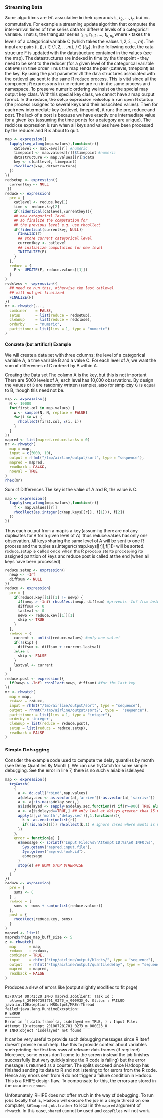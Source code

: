 ### Streaming Data ###

Some algorithms are left associative in their operands $t_1$, $t_2$, $\ldots$, $t_n$ but not 
commutative. For example a streaming update algorithm that computes the inter-arrival times 
of time series data for different levels of a categorical variable. That is, the triangular 
series $t_{k,1}$, $t_{k,2}$, $\ldots$, $t_{k,n_k}$ where k takes the levels of a categorical 
variable C (which takes the values $1, 2, 3, \ldots, m$). The input are pairs (i, j), $i$ $\in$ 
$\{1, 2, \ldots, m\}$, $j$ $\in$ $\{t_{ik}\}$. In the following code, the data structure F 
is updated with the datastructure contained in the values (see the map). The datastructures
are indexed in time by the timepoint - they need to be sent to the reducer (for a given level
of the categorical variable catlevel) in time order. Thus the map sends the pair (catlevel, 
timepoint) as the key. By using the part parameter all the data structures associated with the 
catlevel are sent to the same R reduce process. This is vital since all the component R expressions
in the reduce are run in the same process and namespace. To preserve numeric ordering we insist on
the special map output key class. With this special key class, we cannot have a map output format. 
In the reduce, the setup expression redsetup is run upon R startup (the process assigned to several 
keys and their associated values). Then for each new intermediate key (catlevel, timepoint), it runs
the pre, reduce and post. The lack of a post is because we have exactly one intermediate value for 
a given key (assuming the time points for a category are unique). The redclose expression is run 
when all keys and values have been processed by the reducer and R is about to quit.


```r
map <- expression({
  lapply(seq_along(map.values),function(r){
    catlevel <- map.keys[[r]] #numeric
    timepoint <- map.values[[r]]$timepoint #numeric
    datastructure <- map.values[[r]]$data
    key <- c(catlevel, timepoint)
    rhcollect(key, datastructure)
  })
})
redsetup <- expression({
  currentkey <- NULL
 })
reduce <- expression(
  pre = {
    catlevel <- reduce.key[1]
    time <- reduce.key[2]
    if(!identical(catlevel,currentkey)){
    ## new categorical level
    ## so finalize the computation for
    ## the previous level e.g. use rhcollect
    if(!identical(currentkey, NULL))
      FINALIZE(F)
      ## store current categorical level
      currentkey <- catlevel
      ## initialize computation for new level
      INITIALIZE(F)
    }
  },
  reduce = {
    F <- UPDATE(F, reduce.values[[1]])
  }
)
redclose <- expression({
  ## need to run this, otherwise the last catlevel
  ## will not get finalized
  FINALIZE(F)
})
mr <- rhwatch(..., 
  combiner    = FALSE,
  setup       = list(reduce = redsetup),
  cleanup     = list(reduce = redclose),
  orderby     = "numeric",
  partitioner = list(lims = 1, type = "numeric")
)
```


#### Concrete (but artifical) Example ####

We will create a data set with three columns: the level of a categorical variable A, a time variable
B and a value C. For each level of A, we want the sum of differences of C ordered by B within A.

Creating the Data set The column A is the key, but this is not important. There are 5000 levels of A,
each level has 10,000 observations. By design the values of B are randomly written (sample), also for
simplicity C is equal to B, though this need not be.


```r
map <- expression({
  N <- 10000
  for(first.col in map.values) {
    w <- sample(N, N, replace = FALSE)
    for(i in w) {
      rhcollect(first.col, c(i, i))
    }
  }
})
mapred <- list(mapred.reduce.tasks = 0)
mr <- rhwatch(
  map = map, 
  input = c(5000, 10),
  output = rhfmt("/tmp/airline/output/sort", type = "sequence"),
  mapred = mapred,
  readback = FALSE,
  noeval = TRUE
)
rhex(mr)
```


Sum of Differences The key is the value of A and B, the value is C.


```r
map <- expression({
  lapply(seq_along(map.values),function(r){
    f <- map.values[[r]]
    rhcollect(as.integer(c(map.keys[[r]], f[1])), f[2])
  })
})
```


Thus each output from a map is a key (assuming there are not any duplicates for B for a given level
of A), thus reduce.values has only one observation. All keys sharing the same level of A will be 
sent to one R process and the tuples as.integer(c(map.keys[[r]],f[1])) will be sorted. reduce.setup 
is called once when the R process starts processing its assigned partition of keys and reduce.post 
is called at the end (when all keys have been processed)


```r
reduce.setup <- expression({
  newp <- -Inf
  diffsum <- NULL
})
reduce <- expression(
  pre = {
    if(reduce.key[[1]][1] != newp) {
      if(newp > -Inf) rhcollect(newp, diffsum) #prevents -Inf from being collected
      diffsum <- 0
      lastval <- 0
      newp <- reduce.key[[1]][1]
      skip <- TRUE
    }
  },
  reduce = {
    current <- unlist(reduce.values) #only one value!
    if(!skip) {
      diffsum <- diffsum + (current-lastval) 
    }else {
      skip <- FALSE
    }
    lastval <- current
  }
)
reduce.post <- expression({
  if(newp > -Inf) rhcollect(newp, diffsum) #for the last key
})
mr <- rhwatch(
  map = map,
  reduce = reduce, 
  input = rhfmt("/tmp/airline/output/sort", type = "sequence"),
  output = rhrmt("/tmp/airline/output/sort2", type =  "sequence"),
  partitioner = list(lims = 1, type = "integer"),
  orderby = "integer",
  cleanup = list(reduce = reduce.post),
  setup = list(reduce = reduce.setup),
  readback = FALSE
)
```


### Simple Debugging ###

Consider the example code used to compute the delay quantiles by month (see Delay Quantiles By 
Month ). We can use tryCatch for some simple debugging. See the error in line 7, there is no such v
ariable isdelayed


```r
map <- expression({
  tryCatch(
    {
      a <- do.call("rbind",map.values)
      a$delay.sec <- as.vector(a[,'arrive'])-as.vector(a[,'sarrive'])
      a <- a[!is.na(a$delay.sec),]
      a$isdelayed <- sapply(a$delay.sec,function(r) if(r>=900) TRUE else FALSE)
      a <- a[isdelayed==TRUE,] ## only look at delays greater than 15 minutes
      apply(a[,c('month','delay.sec')],1,function(r){
        k <- as.vector(unlist(r))
        if(!is.na(k[1])) rhcollect(k,1) # ignore cases where month is missing
      })
    },
    error = function(e) {
      e$message <- sprintf("Input File:%s\nAttempt ID:%s\nR INFO:%s",
        Sys.getenv("mapred.input.file"),
        Sys.getenv("mapred.task.id"),
        e$message
      )
      stop(e) ## WONT STOP OTHERWISE
    }
  )
})
reduce <- expression(
  pre = {
    sums <- 0
  } ,
  reduce = {
    sums <- sums + sum(unlist(reduce.values))
  },
  post = { 
    rhcollect(reduce.key, sums) 
  }
)
mapred <- list()
mapred$rhipe_map_buff_size <- 5
z <- rhwatch(
  map      = map,
  reduce   = reduce,
  combiner = TRUE,
  input    = rhfmt("/tmp/airline/output/blocks/", type = "sequence"),
  output   = rhfmt("/tmp/airline/output/quantiledelay", type = "sequence"),
  mapred   = mapred,
  readback = FALSE
)
```


Produces a slew of errors like (output slightly modified to fit page)

```
03/07/14 00:41:20 INFO mapred.JobClient: Task Id :
  attempt_201007281701_0273_m_000023_0, Status : FAILED
java.io.IOException: MROutput/MRErrThread failed:java.lang.RuntimeException:
R ERROR
=======
Error in `[.data.frame`(a, isdelayed == TRUE, ) : Input File:
Attempt ID:attempt_201007281701_0273_m_000023_0
R INFO:object "isdelayed" not found
```

It can be very useful to provide such debugging messages since R itself doesn’t provide much help. 
Use this to provide context about variables, such printing the first few rows of relevant data 
frames (if required). Moreover, some errors don’t come to the screen instead the job finishes 
successfully (but very quickly since the R code is failing) but the error message is returned as a 
counter. The splits succeed since Hadoop has finished sending its data to R and not listening to 
for errors from the R code. Hence any errors sent from R do not trigger a failure condition in 
Hadoop. This is a RHIPE design flaw. To compensate for this, the errors are stored in the counter 
`R_ERROR`.

Unfortunately, RHIPE does not offer much in the way of debugging. To run jobs locally that is, 
Hadoop will execute the job in a single thread on one computer, set `mapred.job.tracker` to local in 
the `mapred` argument of `rhwatch`. In this case, `shared` cannot be used and `copyFiles` will 
not work.

